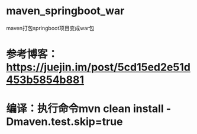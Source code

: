 # maven_springboot_war
maven打包springboot项目变成war包

# 参考博客：https://juejin.im/post/5cd15ed2e51d453b5854b881

# 编译：执行命令mvn clean install -Dmaven.test.skip=true

